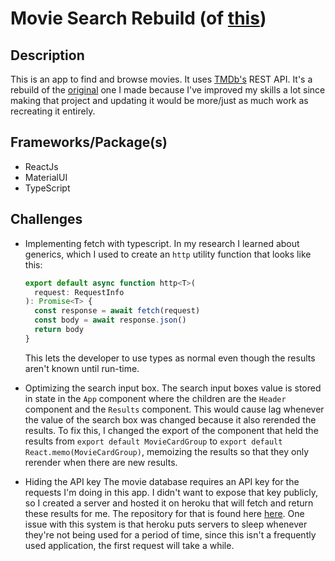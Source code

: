 # Movie Search Rebuild (of [this](https://github.com/matthajec/react-movie-search-app))
## Description
This is an app to find and browse movies. It uses [TMDb's](https://www.themoviedb.org/) REST API. It's a rebuild of the [original](https://github.com/matthajec/react-movie-search-app) one I made because I've improved my skills a lot since making that project and updating it would be more/just as much work as recreating it entirely.

## Frameworks/Package(s)
* ReactJs
* MaterialUI
* TypeScript

## Challenges
* Implementing fetch with typescript. In my research I learned about generics, which I used to create an ```http``` utility function that looks like this:
  ```javascript
  export default async function http<T>( 
    request: RequestInfo
  ): Promise<T> {
    const response = await fetch(request)
    const body = await response.json()
    return body
  }
  ```
  This lets the developer to use types as normal even though the results aren't known until run-time.

* Optimizing the search input box. The search input boxes value is stored in state in the ```App``` component where the children are the ```Header``` component and the ```Results``` component. This would cause lag whenever the value of the search box was changed because it also rerended the results. To fix this, I changed the export of the component that held the results from ```export default MovieCardGroup``` to ```export default React.memo(MovieCardGroup)```, memoizing the results so that they only rerender when there are new results.

* Hiding the API key
  The movie database requires an API key for the requests I'm doing in this app. I didn't want to expose that key publicly, so I created a server and hosted it on heroku that will fetch and return these results for me. The repository for that is found here [here](https://github.com/matthajec/tmdb-proxy). One issue with this system is that heroku puts servers to sleep whenever they're not being used for a period of time, since this isn't a frequently used application, the first request will take a while.